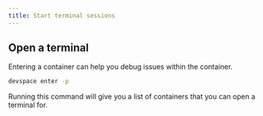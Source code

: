 ```yaml
---
title: Start terminal sessions
---
```


## Open a terminal
Entering a container can help you debug issues within the container.
```bash
devspace enter -p
```
Running this command will give you a list of containers that you can open a terminal for.

